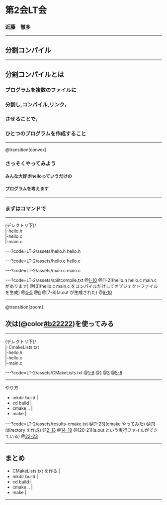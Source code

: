 # 第2会LT会
### 近藤　徹多

---

## 分割コンパイル

---
## **分割コンパイル**とは <br>
### プログラムを複数のファイルに<br>
### 分割し,コンパイル,リンク， <br>
### させることで，<br>
### ひとつのプログラムを作成すること <br>

---
@transition[convex]
### さっそくやってみよう<br>
#### みんな大好きhelloっていうだけの <br>
#### プログラムを考えます
---

### まずはコマンドで

---
 
(デレクトリ下)/ <br>
|-hello.h <br>
|-hello.c <br>
|-main.c

---?code=LT-2/assets/hello.h
hello.h

---?code=LT-2/assets/hello.c
hello.c

---?code=LT-2/assets/main.c
main.c

---?code=LT-2/assets/splitcompile.txt
@[1-10](コマンドでやってみた)
@[1-2](hello.h hello.c main.c があります)
@[3](hello.c main.c をコンパイルだけしてオブジェクトファイルを生成)
@[4-5](オブジェクトファイルが生成された)
@[6](オブジェクトファイルをリンクして,a.outを生成)
@[7-8](a.out が生成された)
@[9-10](ちゃんと実行できます)

---
@transition[zoom]
## 次は(@color[#b22222](cmake))を使ってみる

---

(デレクトリ下)/ <br>
|-CmakeLists.txt <br>
|-hello.h <br>
|-hello.c <br>
|-main.c

---?code=LT-2/assets/CMakeLists.txt
@[1-8](CMakeLists.txt)
@[1](cmakeのバージョン指定)
@[3](プロジェクト名と使用する言語を設定)
@[5-8](a.outという実行ファイルをmain.cとhello.cから作成)

---

やり方
* mkdir build |
* cd build |
* cmake .. |
* make |

---?code=LT-2/assets/results-cmake.txt
@[1-23](cmake やってみた)
@[1](directory を作成)
@[2-13](移動してcmake)
@[14-19](make)
@[20-21](a.out という実行ファイルができている)
@[22-23](ちゃんと実行できます)

---

## まとめ
* CMakeLists.txt を作る |
* mkdir build |
* cd build |
* cmake .. |
* make |

---

